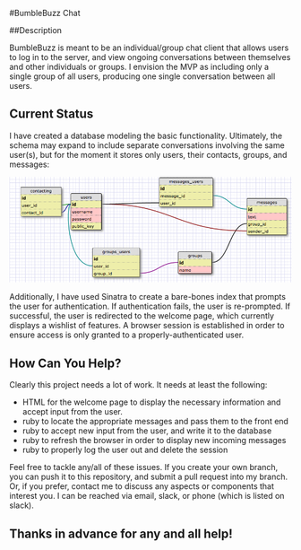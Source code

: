 #BumbleBuzz Chat

##Description

BumbleBuzz is meant to be an individual/group chat client that allows users to log in to the server, and view ongoing conversations between themselves and other individuals or groups. I envision the MVP as including only a single group of all users, producing one single conversation between all users.

## Current Status

I have created a database modeling the basic functionality. Ultimately, the schema may expand to include separate conversations involving the same user(s), but for the moment it stores only users, their contacts, groups, and messages:

![schema design](schema.png)

Additionally, I have used Sinatra to create a bare-bones index that prompts the user for authentication. If authentication fails, the user is re-prompted. If successful, the user is redirected to the welcome page, which currently displays a wishlist of features. A browser session is established in order to ensure access is only granted to a properly-authenticated user.

## How Can You Help?

Clearly this project needs a lot of work. It needs at least the following:
* HTML for the welcome page to display the necessary information and accept input from the user.
* ruby to locate the appropriate messages and pass them to the front end
* ruby to accept new input from the user, and write it to the database
* ruby to refresh the browser in order to display new incoming messages
* ruby to properly log the user out and delete the session

Feel free to tackle any/all of these issues. If you create your own branch, you can push it to this repository, and submit a pull request into my branch. Or, if you prefer, contact me to discuss any aspects or components that interest you. I can be reached via email, slack, or phone (which is listed on slack).


## Thanks in advance for any and all help!
